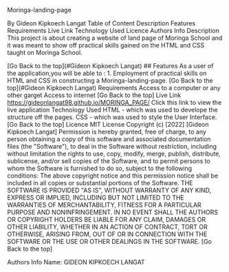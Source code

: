Moringa-landing-page

By Gideon Kipkoech Langat
Table of Content
Description
Features
Requirements
Live Link
Technology Used
Licence
Authors Info
Description
This project is about creating a website of land page of Moringa School and it was meant to show off practical skills gained on the HTML and CSS taught on Moringa School.

[Go Back to the top](#Gideon Kipkoech Langat) ## Features As a user of the application,you will be able to : 1. Employment of practical skills on HTML and CSS in constructing a Moringa-landing-page. [Go Back to the top](#Gideon Kipkoech Langat)
Requirements
Access to a computer or any other garget
Access to internet [Go Back to the top]
Live Link https://gideonlangat98.github.io/MORINGA_PAGE/
Click this link to view the live application
Technology Used
HTML - which was used to develope the structure off the pages.
CSS - which was used to style the User Interface. [Go Back to the top]
Licence
MIT License Copyright (c) [2022] [Gideon Kipkoech Langat] Permission is hereby granted, free of charge, to any person obtaining a copy of this software and associated documentation files (the "Software"), to deal in the Software without restriction, including without limitation the rights to use, copy, modify, merge, publish, distribute, sublicense, and/or sell copies of the Software, and to permit persons to whom the Software is furnished to do so, subject to the following conditions: The above copyright notice and this permission notice shall be included in all copies or substantial portions of the Software. THE SOFTWARE IS PROVIDED "AS IS", WITHOUT WARRANTY OF ANY KIND, EXPRESS OR IMPLIED, INCLUDING BUT NOT LIMITED TO THE WARRANTIES OF MERCHANTABILITY, FITNESS FOR A PARTICULAR PURPOSE AND NONINFRINGEMENT. IN NO EVENT SHALL THE AUTHORS OR COPYRIGHT HOLDERS BE LIABLE FOR ANY CLAIM, DAMAGES OR OTHER LIABILITY, WHETHER IN AN ACTION OF CONTRACT, TORT OR OTHERWISE, ARISING FROM, OUT OF OR IN CONNECTION WITH THE SOFTWARE OR THE USE OR OTHER DEALINGS IN THE SOFTWARE. [Go Back to the top]

Authors Info
Name: GIDEON KIPKOECH LANGAT
